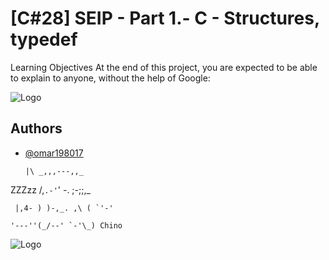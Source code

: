 
# [C#28] SEIP - Part 1.-  C - Structures, typedef

Learning Objectives
At the end of this project, you are expected to be able to explain to anyone, without the help of Google:

![Logo](https://upload.wikimedia.org/wikipedia/commons/thumb/a/af/GNU_Compiler_Collection_logo.svg/508px-GNU_Compiler_Collection_logo.svg.png)

## Authors

- [@omar198017](https://www.github.com/omar198017)

      |\ _,,,---,,_
  
ZZZzz /,`.-'`' -. ;-;;,_

     |,4- ) )-,_. ,\ ( `'-'
     
    '---''(_/--' `-'\_) Chino


    

![Logo](https://www.muylinux.com/wp-content/uploads/2018/11/bash.png)


